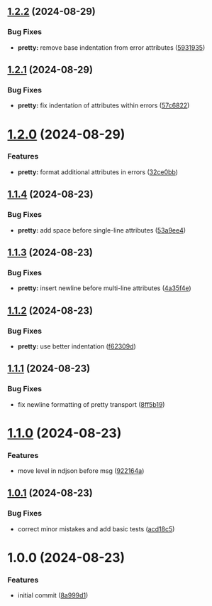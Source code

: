 ## [1.2.2](https://github.com/dasprid/logforth/compare/v1.2.1...v1.2.2) (2024-08-29)


### Bug Fixes

* **pretty:** remove base indentation from error attributes ([5931935](https://github.com/dasprid/logforth/commit/5931935821c435f1af960f6cda6e4a1eb4bd755d))

## [1.2.1](https://github.com/dasprid/logforth/compare/v1.2.0...v1.2.1) (2024-08-29)


### Bug Fixes

* **pretty:** fix indentation of attributes within errors ([57c6822](https://github.com/dasprid/logforth/commit/57c6822df2fd8961dc037469e1d6ead5fcd2c7db))

# [1.2.0](https://github.com/dasprid/logforth/compare/v1.1.4...v1.2.0) (2024-08-29)


### Features

* **pretty:** format additional attributes in errors ([32ce0bb](https://github.com/dasprid/logforth/commit/32ce0bb840a6ccade789e7bff42ab69a3f7e4040))

## [1.1.4](https://github.com/dasprid/logforth/compare/v1.1.3...v1.1.4) (2024-08-23)


### Bug Fixes

* **pretty:** add space before single-line attributes ([53a9ee4](https://github.com/dasprid/logforth/commit/53a9ee40f14b374ce624e677f99ffac90c790398))

## [1.1.3](https://github.com/dasprid/logforth/compare/v1.1.2...v1.1.3) (2024-08-23)


### Bug Fixes

* **pretty:** insert newline before multi-line attributes ([4a35f4e](https://github.com/dasprid/logforth/commit/4a35f4e534cb1acca74c1bfc1ebf01c988563548))

## [1.1.2](https://github.com/dasprid/logforth/compare/v1.1.1...v1.1.2) (2024-08-23)


### Bug Fixes

* **pretty:** use better indentation ([f62309d](https://github.com/dasprid/logforth/commit/f62309dfc072481dce68ae89356f319c3c7dbaa4))

## [1.1.1](https://github.com/dasprid/logforth/compare/v1.1.0...v1.1.1) (2024-08-23)


### Bug Fixes

* fix newline formatting of pretty transport ([8ff5b19](https://github.com/dasprid/logforth/commit/8ff5b192dfa90ee620ee5ce8b8910b635839c2a3))

# [1.1.0](https://github.com/dasprid/logforth/compare/v1.0.1...v1.1.0) (2024-08-23)


### Features

* move level in ndjson before msg ([922164a](https://github.com/dasprid/logforth/commit/922164a687929204f546eb5b2352c91bba6c1657))

## [1.0.1](https://github.com/dasprid/logforth/compare/v1.0.0...v1.0.1) (2024-08-23)


### Bug Fixes

* correct minor mistakes and add basic tests ([acd18c5](https://github.com/dasprid/logforth/commit/acd18c5816dfcd59cd7abc385a91c87cbee85af7))

# 1.0.0 (2024-08-23)


### Features

* initial commit ([8a999d1](https://github.com/dasprid/logforth/commit/8a999d1257d90609b87a3e8fb94c13335eb84189))
